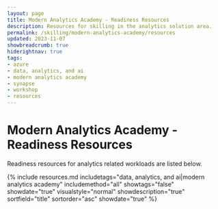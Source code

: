 ```yaml
---
layout: page
title: Modern Analytics Academy - Readiness Resources
description: Resources for skilling in the analytics solution area.
permalink: /skilling/modern-analytics-academy/resources
updated: 2023-11-07
showbreadcrumb: true
hiderightnav: true
tags:
- azure
- data, analytics, and ai
- modern analytics academy
- synapse
- workshop
- resources
---
```


# Modern Analytics Academy - Readiness Resources

Readiness resources for analytics related workloads are listed below.

{% include resources.md 
    includetags="data, analytics, and ai|modern analytics academy" 
    includemethod="all" 
    showtags="false" 
    showdate="true" 
    visualstyle="normal" 
    showdescription="true" 
    sortfield="title" 
    sortorder="asc" 
    showdate="true" 
%}
